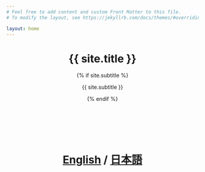 ```yaml
---
# Feel free to add content and custom Front Matter to this file.
# To modify the layout, see https://jekyllrb.com/docs/themes/#overriding-theme-defaults

layout: home
---
```


<div class="home">

<div class="site-header-container {% if site.cover %}has-cover{% endif %}" {% if site.cover %}style="background-image: url({{ site.cover | prepend: site.baseurl }});"{% endif %}>
  <div class="scrim {% if site.cover %}has-cover{% endif %}">
    <header class="site-header">
      <h1 class="title">{{ site.title }}</h1>
      {% if site.subtitle %}<p class="subtitle">{{ site.subtitle }}</p>{% endif %}
    </header><br><br>
    <body link="#ffffff" vlink="#ffffff" alink="#ffffff">
    <h1 style="text-align:center"><a href="https://fukayak.github.io/en/">English</a> / <a href="https://fukayak.github.io/jp/">日本語</a></h1>
    </body>
  </div>
</div>

</div>

